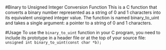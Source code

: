 #Binary to Unsigned Integer Conversion Function
This is a C function that converts a binary number represented as a string of 0 and 1 characters into its equivalent unsigned integer value. The function is named binary_to_uint and takes a single argument: a pointer to a string of 0 and 1 characters.

#Usage
To use the `binary_to_uint` function in your C program, you need to include its prototype in a header file or at the top of your source file:
`unsigned int binary_to_uint(const char *b);`
